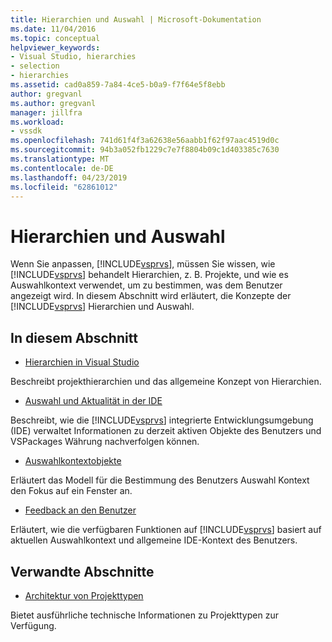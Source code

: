 ```yaml
---
title: Hierarchien und Auswahl | Microsoft-Dokumentation
ms.date: 11/04/2016
ms.topic: conceptual
helpviewer_keywords:
- Visual Studio, hierarchies
- selection
- hierarchies
ms.assetid: cad0a859-7a84-4ce5-b0a9-f7f64e5f8ebb
author: gregvanl
ms.author: gregvanl
manager: jillfra
ms.workload:
- vssdk
ms.openlocfilehash: 741d61f4f3a62638e56aabb1f62f97aac4519d0c
ms.sourcegitcommit: 94b3a052fb1229c7e7f8804b09c1d403385c7630
ms.translationtype: MT
ms.contentlocale: de-DE
ms.lasthandoff: 04/23/2019
ms.locfileid: "62861012"
---
```

# <a name="hierarchies-and-selection"></a>Hierarchien und Auswahl
Wenn Sie anpassen, [!INCLUDE[vsprvs](../../code-quality/includes/vsprvs_md.md)], müssen Sie wissen, wie [!INCLUDE[vsprvs](../../code-quality/includes/vsprvs_md.md)] behandelt Hierarchien, z. B. Projekte, und wie es Auswahlkontext verwendet, um zu bestimmen, was dem Benutzer angezeigt wird. In diesem Abschnitt wird erläutert, die Konzepte der [!INCLUDE[vsprvs](../../code-quality/includes/vsprvs_md.md)] Hierarchien und Auswahl.

## <a name="in-this-section"></a>In diesem Abschnitt
- [Hierarchien in Visual Studio](../../extensibility/internals/hierarchies-in-visual-studio.md)

 Beschreibt projekthierarchien und das allgemeine Konzept von Hierarchien.

- [Auswahl und Aktualität in der IDE](../../extensibility/internals/selection-and-currency-in-the-ide.md)

 Beschreibt, wie die [!INCLUDE[vsprvs](../../code-quality/includes/vsprvs_md.md)] integrierte Entwicklungsumgebung (IDE) verwaltet Informationen zu derzeit aktiven Objekte des Benutzers und VSPackages Währung nachverfolgen können.

- [Auswahlkontextobjekte](../../extensibility/internals/selection-context-objects.md)

 Erläutert das Modell für die Bestimmung des Benutzers Auswahl Kontext den Fokus auf ein Fenster an.

- [Feedback an den Benutzer](../../extensibility/internals/feedback-to-the-user.md)

 Erläutert, wie die verfügbaren Funktionen auf [!INCLUDE[vsprvs](../../code-quality/includes/vsprvs_md.md)] basiert auf aktuellen Auswahlkontext und allgemeine IDE-Kontext des Benutzers.

## <a name="related-sections"></a>Verwandte Abschnitte
- [Architektur von Projekttypen](../../extensibility/internals/project-types-architecture.md)

 Bietet ausführliche technische Informationen zu Projekttypen zur Verfügung.